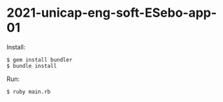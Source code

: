 # 2021-unicap-eng-soft-ESebo-app-01

Install:
```
$ gem install bundler
$ bundle install
```


Run: 
```
$ ruby main.rb
```